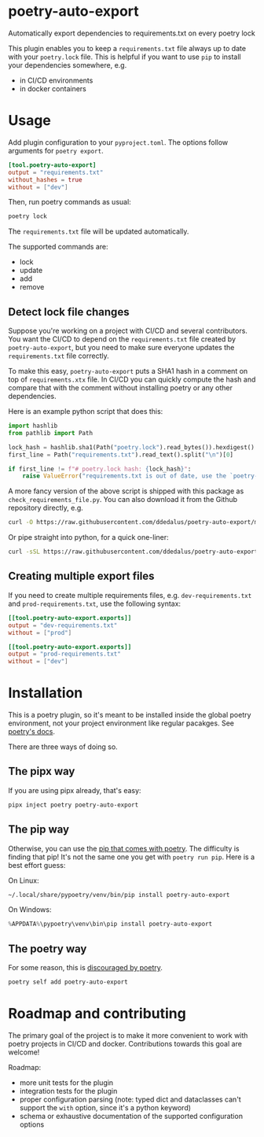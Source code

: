 # poetry-auto-export

Automatically export dependencies to requirements.txt on every poetry lock

This plugin enables you to keep a `requirements.txt` file always up to date with your `poetry.lock` file. This is helpful if you want to use `pip` to install your dependencies somewhere, e.g.

- in CI/CD environments
- in docker containers

# Usage

Add plugin configuration to your `pyproject.toml`. The options follow arguments for `poetry export`.

```toml
[tool.poetry-auto-export]
output = "requirements.txt"
without_hashes = true
without = ["dev"]
```

Then, run poetry commands as usual:

```bash
poetry lock
```

The `requirements.txt` file will be updated automatically.

The supported commands are:

- lock
- update
- add
- remove

## Detect lock file changes

Suppose you're working on a project with CI/CD and several contributors. You want the CI/CD to depend on the `requirements.txt` file created by `poetry-auto-export`, but you need to make sure everyone updates the `requirements.txt` file correctly.

To make this easy, `poetry-auto-export` puts a SHA1 hash in a comment on top of `requirements.xtx` file. In CI/CD you can quickly compute the hash and compare that with the comment without installing poetry or any other dependencies.

Here is an example python script that does this:

```python
import hashlib
from pathlib import Path

lock_hash = hashlib.sha1(Path("poetry.lock").read_bytes()).hexdigest()
first_line = Path("requirements.txt").read_text().split("\n")[0]

if first_line != f"# poetry.lock hash: {lock_hash}":
    raise ValueError("requirements.txt is out of date, use the `poetry-auto-export` plugin to update it!")
```

A more fancy version of the above script is shipped with this package as `check_requirements_file.py`.
You can also download it from the Github repository directly, e.g.

```bash
curl -O https://raw.githubusercontent.com/ddedalus/poetry-auto-export/main/check_requirements_file.py
```

Or pipe straight into python, for a quick one-liner:

```bash
curl -sSL https://raw.githubusercontent.com/ddedalus/poetry-auto-export/main/check_requirements_file.py | python3 -
```

## Creating multiple export files

If you need to create multiple requirements files, e.g. `dev-requirements.txt` and `prod-requirements.txt`, use the following syntax:

```toml
[[tool.poetry-auto-export.exports]]
output = "dev-requirements.txt"
without = ["prod"]

[[tool.poetry-auto-export.exports]]
output = "prod-requirements.txt"
without = ["dev"]
```

# Installation

This is a poetry plugin, so it's meant to be installed inside the global poetry environment, not your project environment like regular pacakges.
See [poetry's docs](https://python-poetry.org/docs/master/plugins/#using-plugins).

There are three ways of doing so.

## The pipx way

If you are using pipx already, that's easy:

```bash
pipx inject poetry poetry-auto-export
```

## The pip way

Otherwise, you can use the [pip that comes with poetry](https://python-poetry.org/docs/1.6/#installation). The difficulty is finding that pip! It's not the same one you get with `poetry run pip`.
Here is a best effort guess:

On Linux:

```bash
~/.local/share/pypoetry/venv/bin/pip install poetry-auto-export
```

On Windows:

```powershell
%APPDATA%\pypoetry\venv\bin\pip install poetry-auto-export
```

## The poetry way

For some reason, this is [discouraged by poetry](https://python-poetry.org/docs/master/plugins/#the-self-add-command).

```bash
poetry self add poetry-auto-export
```

# Roadmap and contributing

The primary goal of the project is to make it more convenient to work with poetry projects in CI/CD and docker. Contributions towards this goal are welcome!

Roadmap:

- more unit tests for the plugin
- integration tests for the plugin
- proper configuration parsing (note: typed dict and dataclasses can't support the `with` option, since it's a python keyword)
- schema or exhaustive documentation of the supported configuration options
